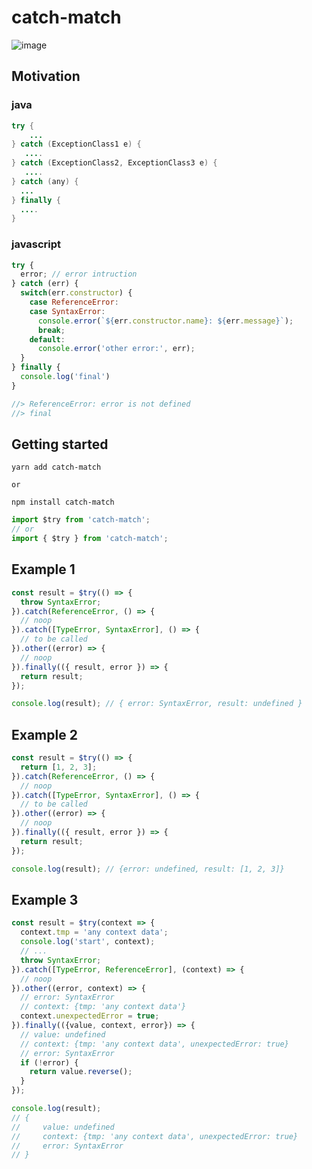 # catch-match
![image](https://user-images.githubusercontent.com/1615093/149611056-ad5f8c6c-d7fe-4a64-aed4-a1763135e7ee.png)

## Motivation

### java
```java
try {
    ...
} catch (ExceptionClass1 e) {
   ....
} catch (ExceptionClass2, ExceptionClass3 e) {
   ....
} catch (any) {
  ...
} finally {
  ....
}
```

### javascript
```javascript
try {
  error; // error intruction
} catch (err) {
  switch(err.constructor) {
    case ReferenceError:
    case SyntaxError:
      console.error(`${err.constructor.name}: ${err.message}`);
      break;
    default:
      console.error('other error:', err);
  }
} finally {
  console.log('final')
}

//> ReferenceError: error is not defined
//> final
```

## Getting started

```shell
yarn add catch-match

or 

npm install catch-match
```

```javascript
import $try from 'catch-match';
// or
import { $try } from 'catch-match';
```

## Example 1

```javascript
const result = $try(() => {
  throw SyntaxError;
}).catch(ReferenceError, () => {
  // noop
}).catch([TypeError, SyntaxError], () => {
  // to be called
}).other((error) => {
  // noop
}).finally(({ result, error }) => {
  return result;
});

console.log(result); // { error: SyntaxError, result: undefined }
```

## Example 2

```javascript
const result = $try(() => {
  return [1, 2, 3];
}).catch(ReferenceError, () => {
  // noop
}).catch([TypeError, SyntaxError], () => {
  // to be called
}).other((error) => {
  // noop
}).finally(({ result, error }) => {
  return result;
});

console.log(result); // {error: undefined, result: [1, 2, 3]}
```

## Example 3

```javascript
const result = $try(context => {
  context.tmp = 'any context data';
  console.log('start', context);
  // ...
  throw SyntaxError;
}).catch([TypeError, ReferenceError], (context) => {
  // noop
}).other((error, context) => {
  // error: SyntaxError
  // context: {tmp: 'any context data'}
  context.unexpectedError = true;
}).finally(({value, context, error}) => {
  // value: undefined 
  // context: {tmp: 'any context data', unexpectedError: true}
  // error: SyntaxError
  if (!error) {
    return value.reverse();
  }
});

console.log(result);
// {
//     value: undefined 
//     context: {tmp: 'any context data', unexpectedError: true}
//     error: SyntaxError
// } 

```

